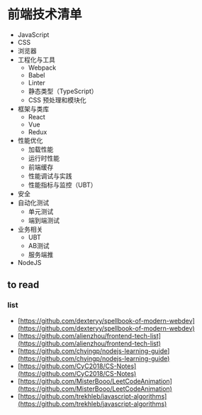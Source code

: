 # 前端技术清单

* JavaScript
* CSS
* 浏览器
* 工程化与工具
  * Webpack
  * Babel
  * Linter
  * 静态类型（TypeScript）
  * CSS 预处理和模块化
* 框架与类库
  * React
  * Vue
  * Redux
* 性能优化
  * 加载性能
  * 运行时性能
  * 前端缓存
  * 性能调试与实践
  * 性能指标与监控（UBT）
* 安全
* 自动化测试
  * 单元测试
  * 端到端测试
* 业务相关
  * UBT
  * AB测试
  * 服务端推
* NodeJS


## to read
### list
* [https://github.com/dexteryy/spellbook-of-modern-webdev](https://github.com/dexteryy/spellbook-of-modern-webdev)
* [https://github.com/alienzhou/frontend-tech-list](https://github.com/alienzhou/frontend-tech-list)
* [https://github.com/chyingp/nodejs-learning-guide](https://github.com/chyingp/nodejs-learning-guide)
* [https://github.com/CyC2018/CS-Notes](https://github.com/CyC2018/CS-Notes)
* [https://github.com/MisterBooo/LeetCodeAnimation](https://github.com/MisterBooo/LeetCodeAnimation)
* [https://github.com/trekhleb/javascript-algorithms](https://github.com/trekhleb/javascript-algorithms)